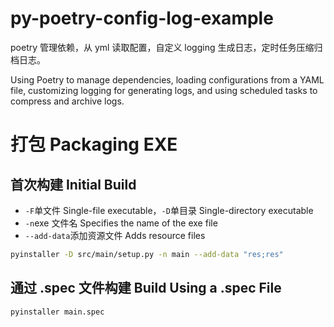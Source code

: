 # py-poetry-config-log-example

poetry 管理依赖，从 yml 读取配置，自定义 logging 生成日志，定时任务压缩归档日志。

Using Poetry to manage dependencies, loading configurations from a YAML file, customizing logging for generating logs, and using scheduled tasks to compress and archive logs.

# 打包 Packaging EXE

## 首次构建 Initial Build

* `-F`单文件 Single-file executable，`-D`单目录 Single-directory executable
* `-n`exe 文件名 Specifies the name of the exe file
* `--add-data`添加资源文件 Adds resource files

```bash
pyinstaller -D src/main/setup.py -n main --add-data "res;res"
```

## 通过 .spec 文件构建 Build Using a .spec File
```bash
pyinstaller main.spec
```
